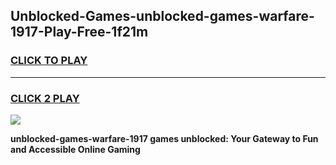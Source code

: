 
## Unblocked-Games-unblocked-games-warfare-1917-Play-Free-1f21m
<h3>
<a href="https://premium76.site?title=unblocked-games-warfare-1917&ref=18A">CLICK TO PLAY</a></h3>
<hr>

<h3>
<a href="https://premium76.site?title=unblocked-games-warfare-1917&ref=18A">CLICK 2 PLAY</a>
  
</h3>

<a href="https://premium76.site?title=unblocked-games-warfare-1917&ref=18A"><img src="https://clearcache.store/games.png"></a>


**unblocked-games-warfare-1917 games unblocked: Your Gateway to Fun and Accessible Online Gaming**
